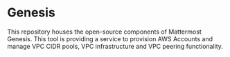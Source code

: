 # Genesis

This repository houses the open-source components of Mattermost Genesis. This tool is providing a service to provision AWS Accounts and manage VPC CIDR pools, VPC infrastructure and VPC peering functionality.
